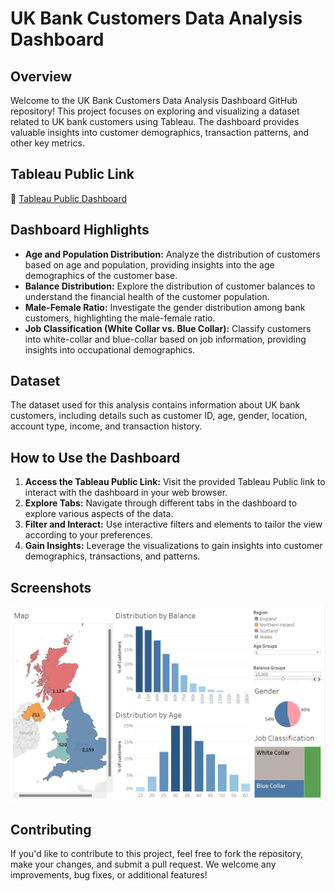 # UK Bank Customers Data Analysis Dashboard
## Overview

Welcome to the UK Bank Customers Data Analysis Dashboard GitHub repository! This project focuses on exploring and visualizing a dataset related to UK bank customers using Tableau. The dashboard provides valuable insights into customer demographics, transaction patterns, and other key metrics.

## Tableau Public Link

🔗 [Tableau Public Dashboard](https://public.tableau.com/app/profile/paridhi.jain2013/viz/BankCustomersDataset_17046302595410/Dashboard1?publish=yes)

## Dashboard Highlights

- **Age and Population Distribution:** Analyze the distribution of customers based on age and population, providing insights into the age demographics of the customer base.
- **Balance Distribution:** Explore the distribution of customer balances to understand the financial health of the customer population.
- **Male-Female Ratio:** Investigate the gender distribution among bank customers, highlighting the male-female ratio.
- **Job Classification (White Collar vs. Blue Collar):** Classify customers into white-collar and blue-collar based on job information, providing insights into occupational demographics.

## Dataset

The dataset used for this analysis contains information about UK bank customers, including details such as customer ID, age, gender, location, account type, income, and transaction history.

## How to Use the Dashboard

1. **Access the Tableau Public Link:** Visit the provided Tableau Public link to interact with the dashboard in your web browser.
2. **Explore Tabs:** Navigate through different tabs in the dashboard to explore various aspects of the data.
3. **Filter and Interact:** Use interactive filters and elements to tailor the view according to your preferences.
4. **Gain Insights:** Leverage the visualizations to gain insights into customer demographics, transactions, and patterns.

## Screenshots

![Screenshot 1](Dashboard_Screenshot.png)

## Contributing

If you'd like to contribute to this project, feel free to fork the repository, make your changes, and submit a pull request. We welcome any improvements, bug fixes, or additional features!
